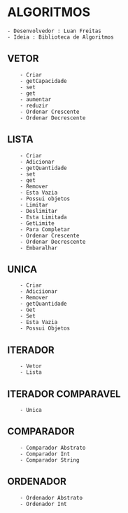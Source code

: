 
 
# ALGORITMOS

    - Desenvolvedor : Luan Freitas
    - Ideia : Biblioteca de Algoritmos

  ## VETOR
  
        - Criar
        - getCapacidade
        - set
        - get
        - aumentar
        - reduzir
        - Ordenar Crescente
        - Ordenar Decrescente
        
  ## LISTA   
  
        - Criar
        - Adicionar
        - getQuantidade
        - set
        - get
        - Remover
        - Esta Vazia
        - Possui objetos
        - Limitar
        - Deslimitar
        - Esta Limitada
        - GetLimite
        - Para Completar
        - Ordenar Crescente
        - Ordenar Decrescente
        - Embaralhar
        
        
  ## UNICA
    
        - Criar
        - Adiciionar
        - Remover
        - getQuantidade
        - Get
        - Set
        - Esta Vazia
        - Possui Objetos
        
  ## ITERADOR
  
        - Vetor
        - Lista
        
  ## ITERADOR COMPARAVEL
  
        - Unica
        
  ## COMPARADOR
  
        - Comparador Abstrato
        - Comparador Int
        - Comparador String
        
  ## ORDENADOR
  
        - Ordenador Abstrato
        - Ordenador Int
        